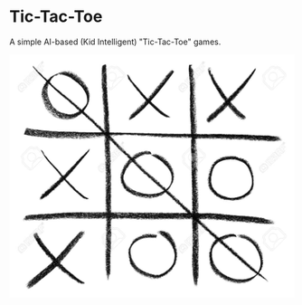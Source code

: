 # Tic-Tac-Toe
A simple AI-based (Kid Intelligent) "Tic-Tac-Toe" games.

![Tic-Tac-Toe](https://github.com/mrzResearchArena/Tic-Tac-Toe/blob/master/tic_tac_toe.jpg)
